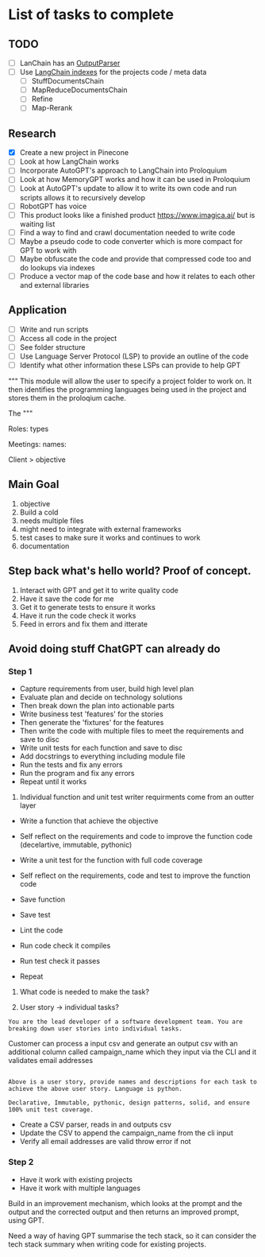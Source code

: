 # List of tasks to complete

## TODO

- [ ] LanChain has an [OutputParser](https://docs.langchain.com/docs/components/chains/llm-chain)
- [ ] Use [LangChain indexes](https://docs.langchain.com/docs/components/chains/index_related_chains) for the projects code / meta data
  - [ ] StuffDocumentsChain
  - [ ] MapReduceDocumentsChain
  - [ ] Refine
  - [ ] Map-Rerank

## Research

- [x] Create a new project in Pinecone
- [ ] Look at how LangChain works
- [ ] Incorporate AutoGPT's approach to LangChain into Proloquium
- [ ] Look at how MemoryGPT works and how it can be used in Proloquium
- [ ] Look at AutoGPT's update to allow it to write its own code and run scripts allows it to recursively develop
- [ ] RobotGPT has voice
- [ ] This product looks like a finished product https://www.imagica.ai/ but is waiting list
- [ ] Find a way to find and crawl documentation needed to write code
- [ ] Maybe a pseudo code to code converter which is more compact for GPT to work with
- [ ] Maybe obfuscate the code and provide that compressed code too and do lookups via indexes
- [ ] Produce a vector map of the code base and how it relates to each other and external libraries

## Application

- [ ] Write and run scripts
- [ ] Access all code in the project
- [ ] See folder structure
- [ ] Use Language Server Protocol (LSP) to provide an outline of the code
- [ ] Identify what other information these LSPs can provide to help GPT

"""
This module will allow the user to specify a project folder to work on.
It then identifies the programming languages being used in the project
and stores them in the proloqium cache.

The
"""


Roles:
 types

Meetings:
 names:

Client > objective

## Main Goal

1. objective
2. Build a cold
3. needs multiple files
4. might need to integrate with external frameworks
5. test cases to make sure it works and continues to work
6. documentation

## Step back what's hello world? Proof of concept.

1. Interact with GPT and get it to write quality code
2. Have it save the code for me
3. Get it to generate tests to ensure it works
4. Have it run the code check it works
5. Feed in errors and fix them and itterate

## Avoid doing stuff ChatGPT can already do

### Step 1

- Capture requirements from user, build high level plan
- Evaluate plan and decide on technology solutions
- Then break down the plan into actionable parts
- Write business test 'features' for the stories
- Then generate the 'fixtures' for the features
- Then write the code with multiple files to meet the requirements and save to disc
- Write unit tests for each function and save to disc
- Add docstrings to everything including module file
- Run the tests and fix any errors
- Run the program and fix any errors
- Repeat until it works

1. Individual function and unit test writer <???> requirments come from an outter layer

- Write a function that achieve the objective
- Self reflect on the requirements and code to improve the function code (decelartive, immutable, pythonic)
- Write a unit test for the function with full code coverage
- Self reflect on the requirements, code and test to improve the function code

- Save function
- Save test
- Lint the code
- Run code check it compiles
- Run test check it passes
- Repeat

1. What code is needed to make the task?

2. User story -> individual tasks?

```
You are the lead developer of a software development team. You are breaking down user stories into individual tasks.

```
Customer can process a input csv and generate an output csv with an additional column called campaign_name which they input via the CLI and it validates email addresses
```

Above is a user story, provide names and descriptions for each task to achieve the above user story. Language is python.

Declarative, Immutable, pythonic, design patterns, solid, and ensure 100% unit test coverage.
```

- Create a CSV parser, reads in and outputs csv
- Update the CSV to append the campaign_name from the cli input
- Verify all email addresses are valid throw error if not


### Step 2

- Have it work with existing projects
- Have it work with multiple languages


Build in an improvement mechanism, which looks at the prompt and the output and the corrected output
and then returns an improved prompt, using GPT.

Need a way of having GPT summarise the tech stack, so it can consider the tech stack summary when writing code
for existing projects.
